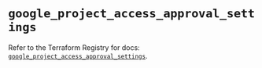 # `google_project_access_approval_settings`

Refer to the Terraform Registry for docs: [`google_project_access_approval_settings`](https://registry.terraform.io/providers/hashicorp/google-beta/5.43.1/docs/resources/google_project_access_approval_settings).

